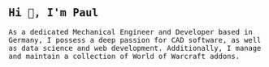 <samp>
  
## Hi 👋, I'm Paul
  
As a dedicated Mechanical Engineer and Developer based in Germany, I possess a deep passion for CAD software, as well as data science and web development. Additionally, I manage and maintain a collection of World of Warcraft addons.

<!-- 👨‍💻 You can read more about my projects at -->

</samp>
